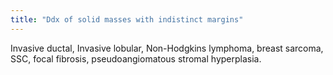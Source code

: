 ```yaml
---
title: "Ddx of solid masses with indistinct margins"
---
```

Invasive ductal, Invasive lobular, Non-Hodgkins lymphoma, breast sarcoma, SSC, focal fibrosis, pseudoangiomatous stromal hyperplasia.

